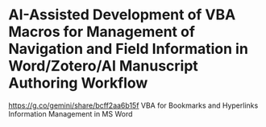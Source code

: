 # AI-Assisted Development of VBA Macros for Management of Navigation and Field Information in Word/Zotero/AI Manuscript Authoring Workflow


https://g.co/gemini/share/bcff2aa6b15f
VBA for Bookmarks and Hyperlinks Information Management in MS Word

